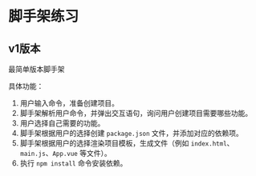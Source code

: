 # 脚手架练习

## v1版本

最简单版本脚手架

具体功能：

1. 用户输入命令，准备创建项目。
2. 脚手架解析用户命令，并弹出交互语句，询问用户创建项目需要哪些功能。
3. 用户选择自己需要的功能。
4. 脚手架根据用户的选择创建 `package.json` 文件，并添加对应的依赖项。
5. 脚手架根据用户的选择渲染项目模板，生成文件（例如 `index.html`、`main.js`、`App.vue` 等文件）。
6. 执行 `npm install` 命令安装依赖。
